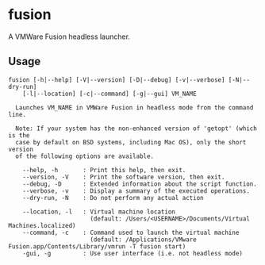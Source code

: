 # fusion

A VMWare Fusion headless launcher.

## Usage

    fusion [-h|--help] [-V|--version] [-D|--debug] [-v|--verbose] [-N|--dry-run]
        [-l|--location] [-c|--command] [-g|--gui] VM_NAME

      Launches VM_NAME in VMWare Fusion in headless mode from the command line.

      Note: If your system has the non-enhanced version of 'getopt' (which is the
      case by default on BSD systems, including Mac OS), only the short version
      of the following options are available.

        --help, -h       : Print this help, then exit.
        --version, -V    : Print the software version, then exit.
        --debug, -D      : Extended information about the script function.
        --verbose, -v    : Display a summary of the executed operations.
        --dry-run, -N    : Do not perform any actual action

        --location, -l   : Virtual machine location
                           (default: /Users/<USERNAME>/Documents/Virtual Machines.localized)
        --command, -c    : Command used to launch the virtual machine
                           (default: /Applications/VMware Fusion.app/Contents/Library/vmrun -T fusion start)
        -gui, -g         : Use user interface (i.e. not headless mode)

